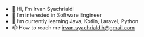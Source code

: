 - 👋 Hi, I’m Irvan Syachrialdi
- 👀 I’m interested in Software Engineer
- 🌱 I’m currently learning Java, Kotlin, Laravel, Python
- 📫 How to reach me irvan.syachrialdih@gmail.com

<!---
irvansychrldi/irvansychrldi is a ✨ special ✨ repository because its `README.md` (this file) appears on your GitHub profile.
You can click the Preview link to take a look at your changes.
--->
